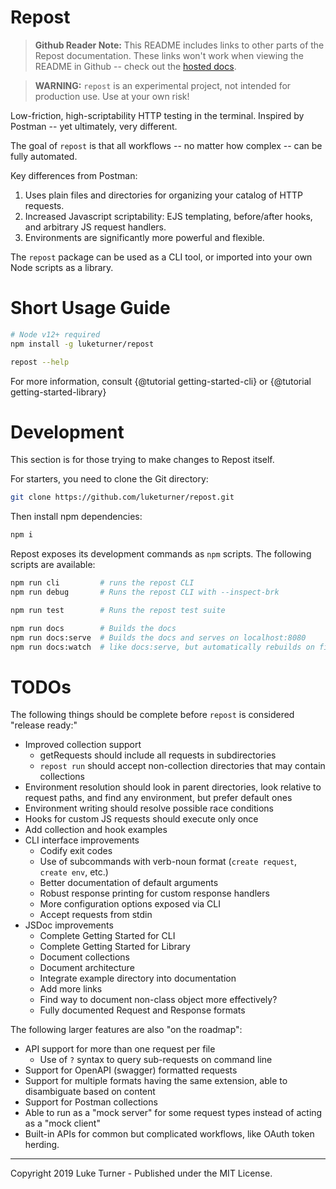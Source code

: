 # Repost

> **Github Reader Note:** This README includes links to other parts of the Repost documentation. These links won't work when viewing the README in Github -- check out the [hosted docs](https://luketurner.org/repost).

> **WARNING:** `repost` is an experimental project, not intended for production use. Use at your own risk!

Low-friction, high-scriptability HTTP testing in the terminal. Inspired by Postman -- yet ultimately, very different.

The goal of `repost` is that all workflows -- no matter how complex -- can be fully automated.

Key differences from Postman:

1. Uses plain files and directories for organizing your catalog of HTTP requests.
1. Increased Javascript scriptability: EJS templating, before/after hooks, and arbitrary JS request handlers.
1. Environments are significantly more powerful and flexible.

The `repost` package can be used as a CLI tool, or imported into your own Node scripts as a library.

# Short Usage Guide

```bash
# Node v12+ required
npm install -g luketurner/repost

repost --help
```

For more information, consult {@tutorial getting-started-cli} or {@tutorial getting-started-library}

# Development

This section is for those trying to make changes to Repost itself.

For starters, you need to clone the Git directory:

```bash
git clone https://github.com/luketurner/repost.git
```

Then install npm dependencies:

```bash
npm i
```

Repost exposes its development commands as `npm` scripts. The following scripts are available:

```bash
npm run cli         # runs the repost CLI
npm run debug       # Runs the repost CLI with --inspect-brk

npm run test        # Runs the repost test suite

npm run docs        # Builds the docs
npm run docs:serve  # Builds the docs and serves on localhost:8080
npm run docs:watch  # like docs:serve, but automatically rebuilds on file changes
```

# TODOs

The following things should be complete before `repost` is considered "release ready:"

- Improved collection support
  - getRequests should include all requests in subdirectories
  - `repost run` should accept non-collection directories that may contain collections
- Environment resolution should look in parent directories, look relative to request paths, and find any environment, but prefer default ones
- Environment writing should resolve possible race conditions
- Hooks for custom JS requests should execute only once
- Add collection and hook examples
- CLI interface improvements
  - Codify exit codes
  - Use of subcommands with verb-noun format (`create request`, `create env`, etc.)
  - Better documentation of default arguments
  - Robust response printing for custom response handlers
  - More configuration options exposed via CLI
  - Accept requests from stdin
- JSDoc improvements
  - Complete Getting Started for CLI
  - Complete Getting Started for Library
  - Document collections
  - Document architecture
  - Integrate example directory into documentation
  - Add more links
  - Find way to document non-class object more effectively?
  - Fully documented Request and Response formats

The following larger features are also "on the roadmap":

- API support for more than one request per file
  - Use of `?` syntax to query sub-requests on command line
- Support for OpenAPI (swagger) formatted requests
- Support for multiple formats having the same extension, able to disambiguate based on content
- Support for Postman collections
- Able to run as a "mock server" for some request types instead of acting as a "mock client"
- Built-in APIs for common but complicated workflows, like OAuth token herding.

---

Copyright 2019 Luke Turner - Published under the MIT License.
